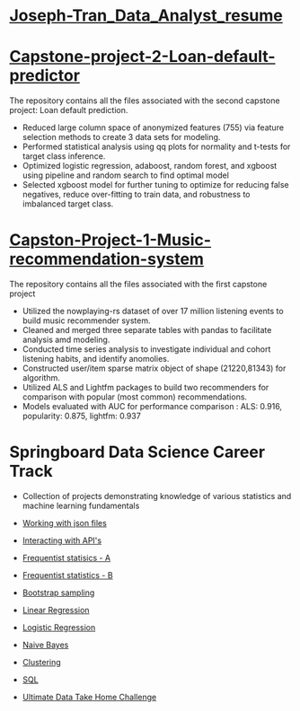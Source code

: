 
# [Joseph-Tran_Data_Analyst_resume](https://github.com/JLtran11/Career_files/blob/main/Joseph_Tran_Data_Analyst_Resume.pdf)

# [Capstone-project-2-Loan-default-predictor](https://github.com/JLtran11/Capstone_project_2)
The repository contains all the files associated with the second capstone project: Loan default prediction.

- Reduced large column space of anonymized features (755) via feature selection methods to create 3 data sets for modeling.
- Performed statistical analysis using qq plots for normality and t-tests for target class inference.
- Optimized logistic regression, adaboost, random forest, and xgboost using pipeline and random search to find optimal model
- Selected xgboost model for further tuning to optimize for reducing false negatives, reduce over-fitting to train data, and robustness   to imbalanced target class.




# [Capston-Project-1-Music-recommendation-system](https://github.com/JLtran11/Capston-Project-1-Music-recommendation-system)
The repository contains all the files associated with the first capstone project

- Utilized the nowplaying-rs dataset of over 17 million listening events to build music recommender system.
- Cleaned and merged three separate tables with pandas to facilitate analysis amd modeling.
- Conducted time series analysis to investigate individual and cohort listening habits, and identify anomolies.
- Constructed user/item sparse matrix object of shape (21220,81343) for algorithm.
- Utilized ALS and Lightfm packages to build two recommenders for comparison with popular (most common) recommendations.
- Models evaluated with AUC for performance comparison : ALS: 0.916, popularity: 0.875, lightfm: 0.937


# Springboard Data Science Career Track 
- Collection of projects demonstrating knowledge of various statistics and machine learning fundamentals

- [Working with json files](https://github.com/JLtran11/json_file_miniproject)
- [Interacting with API's](https://github.com/JLtran11/API_mini_project)
- [Frequentist statisics - A](https://github.com/JLtran11/Frequentist-a-mini-project)
- [Frequentist statistics - B](https://github.com/JLtran11/Frequentist-b-mini-project)
- [Bootstrap sampling](https://github.com/JLtran11/Bootstrap-sampling-mini-project)
- [Linear Regression](https://github.com/JLtran11/Linear_Regression_miniproject)
- [Logistic Regression](https://github.com/JLtran11/Logistic_Regression_miniproject)
- [Naive Bayes](https://github.com/JLtran11/Naive_Bayes_miniproject)
- [Clustering](https://github.com/JLtran11/Clustering_miniproject)
- [SQL](https://github.com/JLtran11/SQL-Project)
- [Ultimate Data Take Home Challenge](https://github.com/JLtran11/Ultimate_data)
